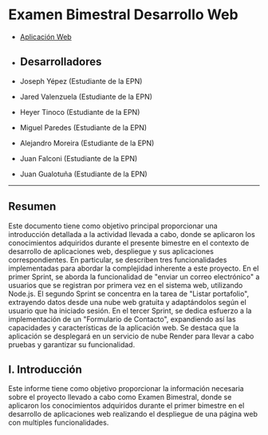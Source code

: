 # Examen Bimestral Desarrollo Web
- [Aplicación Web](https://examen-aplicaciones-web.onrender.com)
  
- ## Desarrolladores

- Joseph Yépez (Estudiante de la EPN)
- Jared Valenzuela (Estudiante de la EPN)
- Heyer Tinoco (Estudiante de la EPN)
- Miguel Paredes (Estudiante de la EPN)
- Alejandro Moreira (Estudiante de la EPN)
- Juan Falconi (Estudiante de la EPN)
- Juan Gualotuña (Estudiante de la EPN)

---

## Resumen
Este documento tiene como objetivo principal proporcionar una introducción detallada a la actividad llevada a cabo, donde se aplicaron los conocimientos adquiridos durante el presente bimestre en el contexto de desarrollo de aplicaciones web, despliegue y sus aplicaciones correspondientes. 
En particular, se describen tres funcionalidades implementadas para abordar la complejidad inherente a este proyecto. En el primer Sprint, se aborda la funcionalidad de "enviar un correo electrónico" a usuarios que se registran por primera vez en el sistema web, utilizando Node.js.
El segundo Sprint se concentra en la tarea de "Listar portafolio", extrayendo datos desde una nube web gratuita y adaptándolos según el usuario que ha iniciado sesión.
En el tercer Sprint, se dedica esfuerzo a la implementación de un "Formulario de Contacto", expandiendo así las capacidades y características de la aplicación web. Se destaca que la aplicación se desplegará en un servicio de nube Render para llevar a cabo pruebas y garantizar su funcionalidad.

## I. Introducción

Este informe tiene como objetivo proporcionar la información necesaria sobre el proyecto llevado a cabo como Examen Bimestral, donde se aplicaron los conocimientos adquiridos durante el primer bimestre en el desarrollo de aplicaciones web realizando el despliegue de una página web con multiples funcionalidades.
